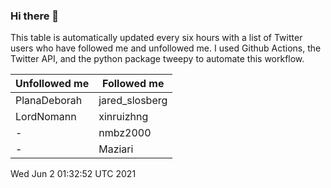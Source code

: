 ### Hi there 👋

This table is automatically updated every six hours with a list of Twitter users who have followed me and unfollowed me. I used Github Actions, the Twitter API, and the python package tweepy to automate this workflow.

| Unfollowed me |  Followed me |
| --- | --- |
|PlanaDeborah|jared_slosberg|
|LordNomann|xinruizhng|
|-|nmbz2000|
|-|Maziari|
Wed Jun  2 01:32:52 UTC 2021
